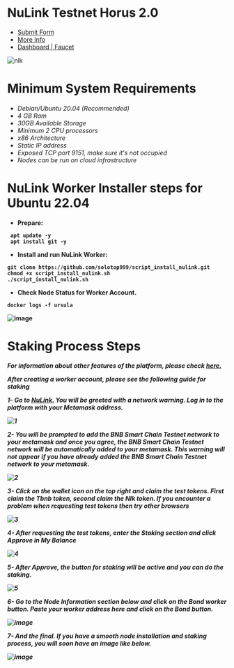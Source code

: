 
# NuLink Testnet Horus 2.0
- [Submit Form](https://docs.google.com/forms/d/e/1FAIpQLSdY2eXwQD-tKvJ_Ug-6hgdcWK_wUOZjXeJknw5XWSEO8gzJ2w/viewform)
- [More Info](https://www.nulink.org/blog-posts/nulink-testnet-horus-2-0-phase-one-testing-rules)
- [Dashboard | Faucet](https://dashboard.testnet.nulink.org/)

![nlk](https://github.com/Lorento34/NuLink-Testnet-Horus-2.0/assets/84406096/5942336a-d881-4c50-8504-63fc6609c957)


<h1>Minimum System Requirements<h6>

 - Debian/Ubuntu 20.04 (Recommended)
 - 4 GB Ram
 - 30GB Available Storage
 - Minimum 2 CPU processors
 - x86 Architecture
 - Static IP address
 - Exposed TCP port 9151, make sure it's not occupied
 - Nodes can be run on cloud infrastructure

<h1> NuLink Worker Installer steps for Ubuntu 22.04<h4>



- Prepare:
  
```
 apt update -y
 apt install git -y
```


- Install and run NuLink Worker:
  
```
git clone https://github.com/solotop999/script_install_nulink.git
chmod +x script_install_nulink.sh
./script_install_nulink.sh
```



- Check Node Status for Worker Account.
  
```
docker logs -f ursula
```

![image](https://github.com/solotop999/script_install_nulink/assets/24671262/5801474f-e532-45f5-88ad-ca26c83da01c)



<h1>Staking Process Steps<h5>
  
For information about other features of the platform, please check <a href="https://docs.nulink.org/products/stakers">here.</a>
  
After creating a worker account, please see the following guide for staking


1- Go to <a href="https://dashboard.testnet.nulink.org/">NuLink.</a> You will be greeted with a network warning. Log in to the platform with your Metamask address.

![1](https://github.com/Lorento34/NuLink-Testnet-Horus-2.0/assets/84406096/2437ff81-1e2a-4ba3-9795-7231d654c6dc)



2- You will be prompted to add the BNB Smart Chain Testnet network to your metamask and once you agree, the BNB Smart Chain Testnet network will be automatically added to your metamask. This warning will not appear if you have already added the BNB Smart Chain Testnet network to your metamask. 

![2](https://github.com/Lorento34/NuLink-Testnet-Horus-2.0/assets/84406096/92d52ead-f494-4611-b2c3-6e87e4ee71fe)



3- Click on the wallet icon on the top right and claim the test tokens. First claim the Tbnb token, second claim the Nlk token. If you encounter a problem when requesting test tokens then try other browsers

![3](https://github.com/Lorento34/NuLink-Testnet-Horus-2.0/assets/84406096/519736ab-fce9-4ba7-a288-3cb5d4315e1c)


4- After requesting the test tokens, enter the Staking section and click Approve in My Balance


![4](https://github.com/Lorento34/NuLink-Testnet-Horus-2.0/assets/84406096/5cd508f6-a9c4-4aab-82e1-45255020cf18)


5- After Approve, the button for staking will be active and you can do the staking.

![5](https://github.com/Lorento34/NuLink-Testnet-Horus-2.0/assets/84406096/7cb38f2f-a0a6-4e08-a582-f9847377b914)

6- Go to the Node Information section below and click on the Bond worker button. Paste your worker address here and click on the Bond button.

![image](https://github.com/solotop999/script_install_nulink/assets/24671262/665c9edc-b01a-41d0-9811-b1cc6e28aa55)



7- And the final. If you have a smooth node installation and staking process, you will soon have an image like below.

![image](https://github.com/solotop999/script_install_nulink/assets/24671262/c853dc7e-d324-4eb1-ae52-a58db6c39ab0)





























